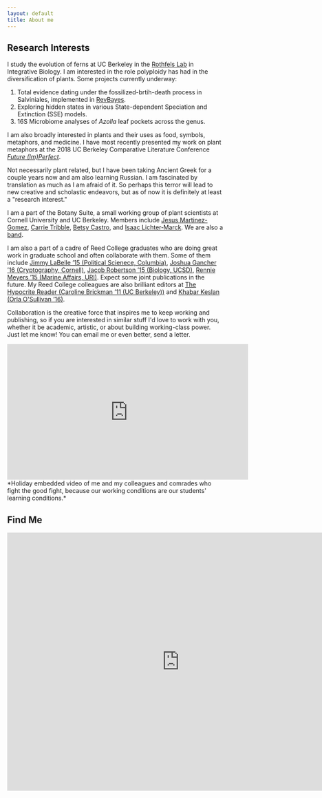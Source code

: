 ```yaml
---
layout: default
title: About me
---
```

## Research Interests
I study the evolution of ferns at UC Berkeley in the [Rothfels Lab](https://rothfelslab.berkeley.edu/) in Integrative Biology. I am interested in the role polyploidy has had in the diversification of plants.
Some projects currently underway:

1. Total evidence dating under the fossilized-brtih-death process in Salviniales, implemented in [RevBayes](https://revbayes.github.io/).
2. Exploring hidden states in various State-dependent Speciation and Extinction (SSE) models.
3. 16S Microbiome analyses of *Azolla* leaf pockets across the genus.

I am also broadly interested in plants and their uses as food, symbols, metaphors, and medicine.
I have most recently presented my work on plant metaphors at the 2018 UC Berkeley Comparative Literature Conference [*Future (Im)Perfect*](https://futureimperfectconf.wordpress.com/).

Not necessarily plant related, but I have been taking Ancient Greek for a couple years now and am also learning Russian. I am fascinated by translation as much as I am afraid of it. So perhaps this terror will lead to new creative and scholastic endeavors, but as of now it is definitely at least a "research interest."

I am a part of the Botany Suite, a small working group of plant scientists at Cornell University and UC Berkeley. Members include [Jesus Martinez-Gomez](https://jesusthebotanist.github.io/), [Carrie Tribble](https://carrietribble.weebly.com/), [Betsy Castro](http://betsabecastro.com/), and [Isaac Lichter‐Marck](https://www.researchgate.net/profile/Isaac_Lichter-Marck). We are also a [band](https://botanysuite.bandcamp.com/releases).

I am also a part of a cadre of Reed College graduates who are doing great work in graduate school and often collaborate with them. Some of them include [Jimmy LaBelle ’15 (Political Scienece, Columbia)](https://polisci.columbia.edu/content/james-william-labelle), [Joshua Gancher ’16 (Cryptography, Cornell)](https://www.initc3.org/people.html), [Jacob Robertson ’15 (Biology, UCSD)](https://www.researchgate.net/profile/Jacob_Robertson3), [Rennie Meyers ’15 (Marine Affairs, URI)](https://builtfromcrookedtimber.com/about/hello/). Expect some joint publications in the future. My Reed College colleagues are also brilliant editors at [The Hypocrite Reader (Caroline Brickman ’11 (UC Berkeley))](http://hypocritereader.com/) and [Khabar Keslan (Orla O'Sullivan ’16)](https://www.khabarkeslan.com/).

Collaboration is the creative force that inspires me to keep working and publishing, so if you are interested in similar stuff I'd love to work with you, whether it be academic, artistic, or about building working-class power. Just let me know! You can email me or even better, send a letter. 

<iframe width="560" height="315" src="https://www.youtube.com/embed/8wsjlsghPH8" frameborder="0" allow="accelerometer; autoplay; encrypted-media; gyroscope; picture-in-picture" allowfullscreen></iframe>
*Holiday embedded video of me and my colleagues and comrades who fight the good fight, because our working conditions are our students' learning conditions.*

## Find Me
<iframe src="
https://calendar.google.com/calendar/embed?src=michael_song%40berkeley.edu&ctz=America/Los_Angeles
" style="border: 0" width="800" height="600" frameborder="0" scrolling="no"></iframe>
